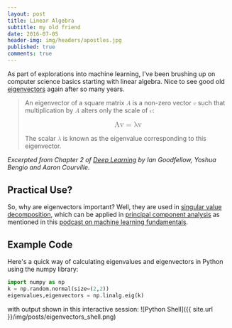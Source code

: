 ```yaml
---
layout: post
title: Linear Algebra
subtitle: my old friend
date: 2016-07-05
header-img: img/headers/apostles.jpg
published: true
comments: true
---
```


As part of explorations into machine learning, I've been brushing up on computer science basics starting with linear algebra.  Nice to see good old [eigenvectors](https://en.wikipedia.org/wiki/Eigenvalues_and_eigenvectors) again after so many years.

><p style="margin-top:0px;">An eigenvector of a square matrix <math xmlns="http://www.w3.org/1998/Math/MathML"><mi>A</mi></math> is a non-zero vector <math xmlns="http://www.w3.org/1998/Math/MathML"><mi>v</mi></math> such that multiplication by <math xmlns="http://www.w3.org/1998/Math/MathML"><mi>A</mi></math> alters only the scale of <math xmlns="http://www.w3.org/1998/Math/MathML"><mi>v</mi></math>:</p>
>
><p style="font-size:larger;text-align:center"><math xmlns="http://www.w3.org/1998/Math/MathML"><mi>Av</mi> <mo>=</mo> <mi>λv</mi></math></p>
>
> The scalar <math xmlns="http://www.w3.org/1998/Math/MathML"><mi>λ</mi></math> is known as the eigenvalue corresponding to this eigenvector.
> 

<cite>Excerpted from Chapter 2 of [Deep Learning](http://www.deeplearningbook.org/) by Ian Goodfellow, Yoshua Bengio and Aaron Courville.</cite>

## Practical Use?

So, why are eigenvectors important?  Well, they are used in [singular value decomposition](https://en.wikipedia.org/wiki/Singular_value_decomposition), which can be applied in [principal component analysis](https://en.wikipedia.org/wiki/Principal_component_analysis) as mentioned in this [podcast on machine learning fundamentals](http://www.thetalkingmachines.com/blog/2015/7/2/solving-intelligence-and-machine-learning-fundamentals).

## Example Code

Here's a quick way of calculating eigenvalues and eigenvectors in Python using the numpy library:

```python
import numpy as np
k = np.random.normal(size=(2,2))
eigenvalues,eigenvectors = np.linalg.eig(k)
```

with output shown in this interactive session:
![Python Shell]({{ site.url }}/img/posts/eigenvectors_shell.png)